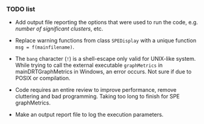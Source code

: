### TODO list 

- Add output file reporting the options that were used to run the code, e.g. _number of significant clusters_, etc.

- Replace warning functions from class `SPEDisplay` with a unique
  function `msg = f(mainfilename)`.

- The `bang` character (`!`) is a shell-escape only valid for UNIX-like system. While trying to call the external executable `graphMetrics` in mainDRTGraphMetrics in Windows, an error occurs. Not sure if due to POSIX or compilation. 

- Code requires an entire review to improve performance, remove cluttering and bad programming. Taking too long to finish for SPE graphMetrics. 

- Make an output report file to log the execution parameters. 